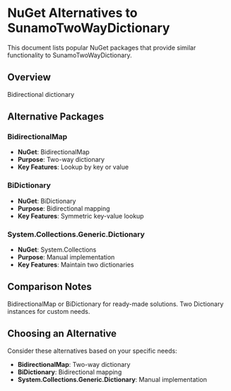 # NuGet Alternatives to SunamoTwoWayDictionary

This document lists popular NuGet packages that provide similar functionality to SunamoTwoWayDictionary.

## Overview

Bidirectional dictionary

## Alternative Packages

### BidirectionalMap
- **NuGet**: BidirectionalMap
- **Purpose**: Two-way dictionary
- **Key Features**: Lookup by key or value

### BiDictionary
- **NuGet**: BiDictionary
- **Purpose**: Bidirectional mapping
- **Key Features**: Symmetric key-value lookup

### System.Collections.Generic.Dictionary
- **NuGet**: System.Collections
- **Purpose**: Manual implementation
- **Key Features**: Maintain two dictionaries

## Comparison Notes

BidirectionalMap or BiDictionary for ready-made solutions. Two Dictionary instances for custom needs.

## Choosing an Alternative

Consider these alternatives based on your specific needs:
- **BidirectionalMap**: Two-way dictionary
- **BiDictionary**: Bidirectional mapping
- **System.Collections.Generic.Dictionary**: Manual implementation
